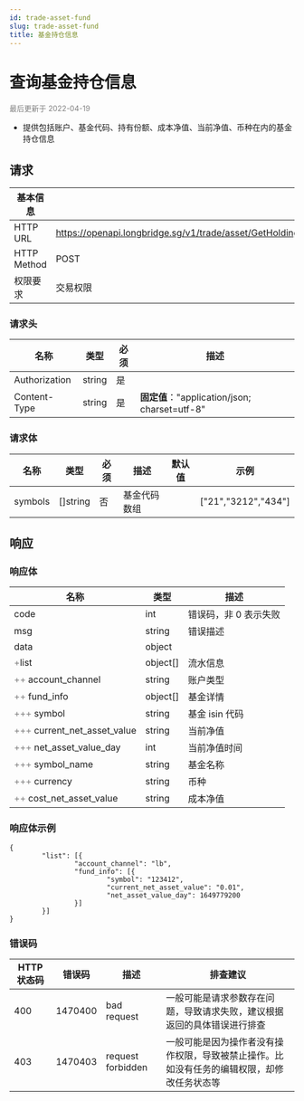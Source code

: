 ```yaml
---
id: trade-asset-fund
slug: trade-asset-fund
title: 基金持仓信息
---
```


#  查询基金持仓信息


<font color='gray' size='2'>最后更新于 2022-04-19</font>

- 提供包括账户、基金代码、持有份额、成本净值、当前净值、币种在内的基金持仓信息

## 请求

| 基本信息        |                                              |
|-------------|----------------------------------------------|
| HTTP URL    | https://openapi.longbridge.sg/v1/trade/asset/GetHoldingFundsList |
| HTTP Method | POST                                         |
| 权限要求        | 交易权限                                         |

### 请求头

| 名称            | 类型     | 必须  | 描述                                        |
|---------------|--------|-----|-------------------------------------------|
| Authorization | string | 是   |                                           |
| Content-Type  | string | 是   | **固定值**："application/json; charset=utf-8" |

### 请求体

| 名称              | 类型     | 必须  | 描述                                                   | 默认值 | 示例      |
|-----------------|--------|-----|------------------------------------------------------|-----|---------|
| symbols          | []string | 否   | 基金代码数组                                                |     | ["21","3212","434"] |


## 响应

### 响应体

| 名称                                      | 类型       | 描述           |
|-----------------------------------------|----------|--------------|
| code                                    | int      | 错误码，非 0 表示失败 |
| msg                                     | string   | 错误描述         |
| data                                    | object   |              |
| <font color="grey">+</font>list      | object[]      | 流水信息     |
| <font color="grey">++</font> account_channel       | string |      账户类型        |
| <font color="grey">++</font> fund_info          | object[]      |  基金详情            |
| <font color="grey">+++</font> symbol | string       |    基金 isin 代码        |
| <font color="grey">+++</font> current_net_asset_value | string       | 当前净值             |
| <font color="grey">+++</font> net_asset_value_day | int       |  当前净值时间            |
| <font color="grey">+++</font> symbol_name | string       |  基金名称            |
| <font color="grey">+++</font> currency | string       |    币种          |
| <font color="grey">++</font> cost_net_asset_value | string       |   成本净值           |




### 响应体示例

```
{
        "list": [{
                "account_channel": "lb",
                "fund_info": [{
                        "symbol": "123412",
                        "current_net_asset_value": "0.01",
                        "net_asset_value_day": 1649779200
                }]
        }]
}
```

### 错误码

| HTTP 状态码 | 错误码     | 描述                | 排查建议                                          |
|---------|---------|-------------------|-----------------------------------------------|
| 400     | 1470400 | bad request       | 一般可能是请求参数存在问题，导致请求失败，建议根据返回的具体错误进行排查          |
| 403     | 1470403 | request forbidden | 一般可能是因为操作者没有操作权限，导致被禁止操作。比如没有任务的编辑权限，却修改任务状态等 |